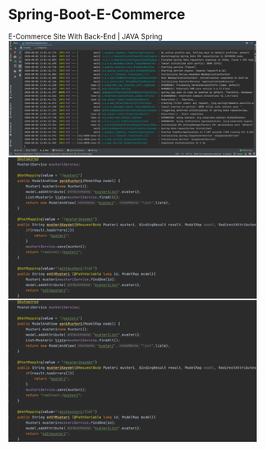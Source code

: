 # Spring-Boot-E-Commerce
 E-Commerce Site With Back-End | JAVA Spring
![Screenshot](https://github.com/rslozl/Spring-Boot-E-Commerce/blob/master/Screenshot%202020-08-05%20at%2021.59.03.png)
![Screenshot](https://raw.githubusercontent.com/rslozl/Spring-Boot-E-Commerce/master/picture.png)
![Screenshot](https://raw.githubusercontent.com/rslozl/Spring-Boot-E-Commerce/master/picture.png)











